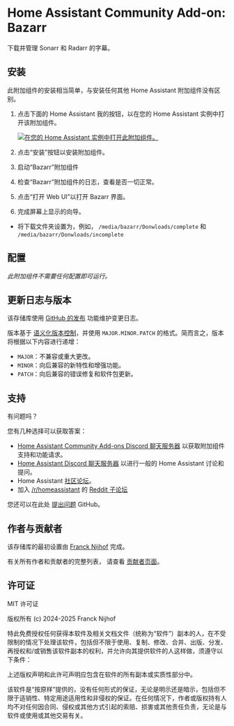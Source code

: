 # Home Assistant Community Add-on: Bazarr

下载并管理 Sonarr 和 Radarr 的字幕。

## 安装

此附加组件的安装相当简单，与安装任何其他 Home Assistant 附加组件没有区别。

1. 点击下面的 Home Assistant 我的按钮，以在您的 Home Assistant 实例中打开该附加组件。

   [![在您的 Home Assistant 实例中打开此附加组件。][addon-badge]][addon]

1. 点击“安装”按钮以安装附加组件。
1. 启动“Bazarr”附加组件
1. 检查“Bazarr”附加组件的日志，查看是否一切正常。
1. 点击“打开 Web UI”以打开 Bazarr 界面。
1. 完成屏幕上显示的向导。

- 将下载文件夹设置为，例如，
  `/media/bazarr/Donwloads/complete` 和
  `/media/bazarr/Donwloads/incomplete`

## 配置

_此附加组件不需要任何配置即可运行。_

## 更新日志与版本

该存储库使用 [GitHub 的发布][releases] 功能维护变更日志。

版本基于 [语义化版本控制][semver]，并使用 `MAJOR.MINOR.PATCH` 的格式。简而言之，版本将根据以下内容进行递增：

- `MAJOR`：不兼容或重大更改。
- `MINOR`：向后兼容的新特性和增强功能。
- `PATCH`：向后兼容的错误修复和软件包更新。

## 支持

有问题吗？

您有几种选择可以获取答案：

- [Home Assistant Community Add-ons Discord 聊天服务器][discord] 以获取附加组件支持和功能请求。
- [Home Assistant Discord 聊天服务器][discord-ha] 以进行一般的 Home Assistant 讨论和提问。
- Home Assistant [社区论坛][forum]。
- 加入 [/r/homeassistant][reddit] 的 [Reddit 子论坛][reddit]

您还可以在此处 [提出问题][issue] GitHub。

## 作者与贡献者

该存储库的最初设置由 [Franck Nijhof][frenck] 完成。

有关所有作者和贡献者的完整列表，
请查看 [贡献者页面][contributors]。

## 许可证

MIT 许可证

版权所有 (c) 2024-2025 Franck Nijhof

特此免费授权任何获得本软件及相关文档文件（统称为“软件”）副本的人，在不受限制的情况下处理该软件，包括但不限于使用、复制、修改、合并、出版、分发、再授权和/或销售该软件副本的权利，并允许向其提供软件的人这样做，须遵守以下条件：

上述版权声明和此许可声明应包含在软件的所有副本或实质性部分中。

该软件是“按原样”提供的，没有任何形式的保证，无论是明示还是暗示，包括但不限于适销性、特定用途适用性和非侵权的保证。在任何情况下，作者或版权持有人均不对任何因合同、侵权或其他方式引起的索赔、损害或其他责任负责，无论是与软件或使用或其他交易有关。

[addon-badge]: https://my.home-assistant.io/badges/supervisor_addon.svg
[addon]: https://my.home-assistant.io/redirect/supervisor_addon/?addon=a0d7b954_bazarr&repository_url=https%3A%2F%2Fgithub.com%2Fhassio-addons%2Frepository
[contributors]: https://github.com/hassio-addons/addon-bazarr/graphs/contributors
[discord-ha]: https://discord.gg/c5DvZ4e
[discord]: https://discord.me/hassioaddons
[forum]: https://community.home-assistant.io/t/?u=frenck
[frenck]: https://github.com/frenck
[issue]: https://github.com/hassio-addons/addon-bazarr/issues
[reddit]: https://reddit.com/r/homeassistant
[releases]: https://github.com/hassio-addons/addon-bazarr/releases
[semver]: http://semver.org/spec/v2.0.0.html